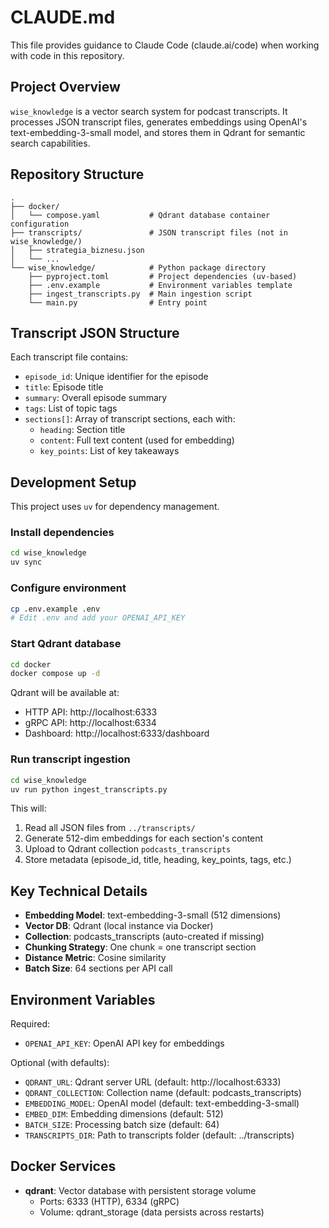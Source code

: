 # CLAUDE.md

This file provides guidance to Claude Code (claude.ai/code) when working with code in this repository.

## Project Overview

`wise_knowledge` is a vector search system for podcast transcripts. It processes JSON transcript files, generates embeddings using OpenAI's text-embedding-3-small model, and stores them in Qdrant for semantic search capabilities.

## Repository Structure

```
.
├── docker/
│   └── compose.yaml           # Qdrant database container configuration
├── transcripts/               # JSON transcript files (not in wise_knowledge/)
│   ├── strategia_biznesu.json
│   └── ...
└── wise_knowledge/            # Python package directory
    ├── pyproject.toml         # Project dependencies (uv-based)
    ├── .env.example           # Environment variables template
    ├── ingest_transcripts.py  # Main ingestion script
    └── main.py                # Entry point
```

## Transcript JSON Structure

Each transcript file contains:
- `episode_id`: Unique identifier for the episode
- `title`: Episode title
- `summary`: Overall episode summary
- `tags`: List of topic tags
- `sections[]`: Array of transcript sections, each with:
  - `heading`: Section title
  - `content`: Full text content (used for embedding)
  - `key_points`: List of key takeaways

## Development Setup

This project uses `uv` for dependency management.

### Install dependencies

```bash
cd wise_knowledge
uv sync
```

### Configure environment

```bash
cp .env.example .env
# Edit .env and add your OPENAI_API_KEY
```

### Start Qdrant database

```bash
cd docker
docker compose up -d
```

Qdrant will be available at:
- HTTP API: http://localhost:6333
- gRPC API: http://localhost:6334
- Dashboard: http://localhost:6333/dashboard

### Run transcript ingestion

```bash
cd wise_knowledge
uv run python ingest_transcripts.py
```

This will:
1. Read all JSON files from `../transcripts/`
2. Generate 512-dim embeddings for each section's content
3. Upload to Qdrant collection `podcasts_transcripts`
4. Store metadata (episode_id, title, heading, key_points, tags, etc.)

## Key Technical Details

- **Embedding Model**: text-embedding-3-small (512 dimensions)
- **Vector DB**: Qdrant (local instance via Docker)
- **Collection**: podcasts_transcripts (auto-created if missing)
- **Chunking Strategy**: One chunk = one transcript section
- **Distance Metric**: Cosine similarity
- **Batch Size**: 64 sections per API call

## Environment Variables

Required:
- `OPENAI_API_KEY`: OpenAI API key for embeddings

Optional (with defaults):
- `QDRANT_URL`: Qdrant server URL (default: http://localhost:6333)
- `QDRANT_COLLECTION`: Collection name (default: podcasts_transcripts)
- `EMBEDDING_MODEL`: OpenAI model (default: text-embedding-3-small)
- `EMBED_DIM`: Embedding dimensions (default: 512)
- `BATCH_SIZE`: Processing batch size (default: 64)
- `TRANSCRIPTS_DIR`: Path to transcripts folder (default: ../transcripts)

## Docker Services

- **qdrant**: Vector database with persistent storage volume
  - Ports: 6333 (HTTP), 6334 (gRPC)
  - Volume: qdrant_storage (data persists across restarts)
